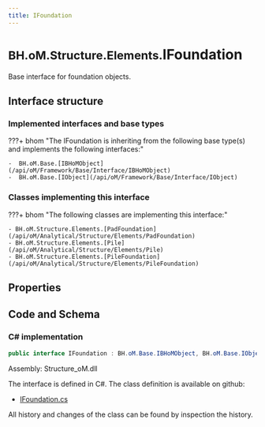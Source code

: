 ```yaml
---
title: IFoundation
---
```


# <small>BH.oM.Structure.Elements.</small>**IFoundation**

Base interface for foundation objects.

## Interface structure

### Implemented interfaces and base types

???+ bhom "The IFoundation is inheriting from the following base type(s) and implements the following interfaces:"

    -  BH.oM.Base.[IBHoMObject](/api/oM/Framework/Base/Interface/IBHoMObject)
    -  BH.oM.Base.[IObject](/api/oM/Framework/Base/Interface/IObject)


### Classes implementing this interface

???+ bhom "The following classes are implementing this interface:"

    - BH.oM.Structure.Elements.[PadFoundation](/api/oM/Analytical/Structure/Elements/PadFoundation)
    - BH.oM.Structure.Elements.[Pile](/api/oM/Analytical/Structure/Elements/Pile)
    - BH.oM.Structure.Elements.[PileFoundation](/api/oM/Analytical/Structure/Elements/PileFoundation)


## Properties

## Code and Schema

### C# implementation

``` C# title="C#"
public interface IFoundation : BH.oM.Base.IBHoMObject, BH.oM.Base.IObject
```

Assembly: Structure_oM.dll

The interface is defined in C#. The class definition is available on github:

- [IFoundation.cs](https://github.com/BHoM/BHoM/blob/develop/Structure_oM/Elements\IFoundation.cs)

All history and changes of the class can be found by inspection the history.
